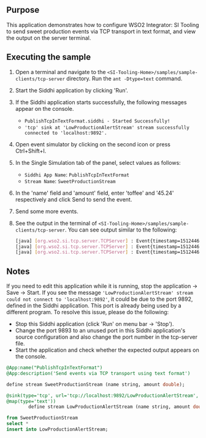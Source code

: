 ## Purpose

This application demonstrates how to configure WSO2 Integrator: SI Tooling to send sweet production events via TCP transport in text format, and view the output on the server terminal.

## Executing the sample

1. Open a terminal and navigate to the `<SI-Tooling-Home>/samples/sample-clients/tcp-server` directory. Run the `ant -Dtype=text` command.
2. Start the Siddhi application by clicking 'Run'.
3. If the Siddhi application starts successfully, the following messages appear on the console.

    * `PublishTcpInTextFormat.siddhi - Started Successfully!`
    * `'tcp' sink at 'LowProductionAlertStream' stream successfully connected to 'localhost:9892'.`

4. Open event simulator by clicking on the second icon or press Ctrl+Shift+I.
5. In the Single Simulation tab of the panel, select values as follows:
    * `Siddhi App Name`: `PublishTcpInTextFormat`
    * `Stream Name`: `SweetProductionStream`
6. In the 'name' field and 'amount' field, enter 'toffee' and '45.24' respectively and click Send to send the event.
7. Send some more events.
8. See the output in the terminal of `<SI-Tooling-Home>/samples/sample-clients/tcp-server`. You can see output similar to the following:

    ```bash
    [java] [org.wso2.si.tcp.server.TCPServer] : Event{timestamp=1512446413468, data=[toffee, 45.25], isExpired=false}
    [java] [org.wso2.si.tcp.server.TCPServer] : Event{timestamp=1512446425113, data=[coffee, 9.78], isExpired=false}
    [java] [org.wso2.si.tcp.server.TCPServer] : Event{timestamp=1512446442300, data=[chocolate, 78.23], isExpired=false}
    ```

## Notes

If you need to edit this application while it is running, stop the application -> Save -> Start. If you see the message `'LowProductionAlertStream' stream could not connect to 'localhost:9892'`, it could be due to the port 9892, defined in the Siddhi application. This port is already being used by a different program. To resolve this issue, please do the following:

* Stop this Siddhi application (click 'Run' on menu bar -> 'Stop').
* Change the port 9893 to an unused port in this Siddhi application's source configuration and also change the port number in the tcp-server file.
* Start the application and check whether the expected output appears on the console.

```sql
@App:name("PublishTcpInTextFormat")
@App:description('Send events via TCP transport using text format')

define stream SweetProductionStream (name string, amount double);

@sink(type='tcp', url='tcp://localhost:9892/LowProductionAlertStream',
@map(type='text'))
        define stream LowProductionAlertStream (name string, amount double);

from SweetProductionStream
select *
insert into LowProductionAlertStream;
```
